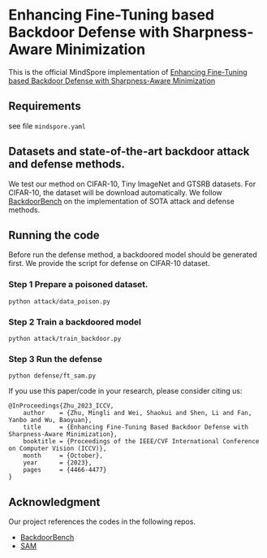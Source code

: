 # Enhancing Fine-Tuning based Backdoor Defense with Sharpness-Aware Minimization

This is the official MindSpore implementation of [Enhancing Fine-Tuning based Backdoor Defense with Sharpness-Aware Minimization](https://openaccess.thecvf.com/content/ICCV2023/papers/Zhu_Enhancing_Fine-Tuning_Based_Backdoor_Defense_with_Sharpness-Aware_Minimization_ICCV_2023_paper.pdf)

## Requirements
see file `mindspore.yaml`

## Datasets and state-of-the-art backdoor attack and defense methods.
We test our method on CIFAR-10, Tiny ImageNet and GTSRB datasets.
For CIFAR-10, the dataset will be download automatically. We follow [BackdoorBench](https://github.com/SCLBD/BackdoorBench) on the implementation of SOTA attack and defense methods.

## Running the code
Before run the defense method, a backdoored model should be generated first. We provide the script for defense on CIFAR-10 dataset.

### Step 1 Prepare a poisoned dataset.
    python attack/data_poison.py
### Step 2 Train a backdoored model
    python attack/train_backdoor.py

### Step 3 Run the defense
    python defense/ft_sam.py

If you use this paper/code in your research, please consider citing us:

```
@InProceedings{Zhu_2023_ICCV,
    author    = {Zhu, Mingli and Wei, Shaokui and Shen, Li and Fan, Yanbo and Wu, Baoyuan},
    title     = {Enhancing Fine-Tuning Based Backdoor Defense with Sharpness-Aware Minimization},
    booktitle = {Proceedings of the IEEE/CVF International Conference on Computer Vision (ICCV)},
    month     = {October},
    year      = {2023},
    pages     = {4466-4477}
}
```

## Acknowledgment
Our project references the codes in the following repos.
- [BackdoorBench](https://github.com/SCLBD/BackdoorBench)
- [SAM](https://github.com/davda54/sam)